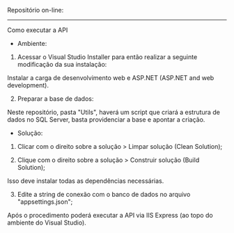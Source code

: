 Repositório on-line: 

---

Como executar a API

* Ambiente:

1. Acessar o Visual Studio Installer para então realizar a seguinte modificação da sua instalação:

Instalar a carga de desenvolvimento web e ASP.NET (ASP.NET and web development).

2. Preparar a base de dados:

Neste repositório, pasta "Utils", haverá um script que criará a estrutura de dados no SQL Server, basta providenciar a base e apontar a criação.

* Solução:

1. Clicar com o direito sobre a solução > Limpar solução (Clean Solution);

2. Clique com o direito sobre a solução > Construir solução (Build Solution);

Isso deve instalar todas as dependências necessárias.

3. Edite a string de conexão com o banco de dados no arquivo "appsettings.json";

Após o procedimento poderá executar a API via IIS Express (ao topo do ambiente do Visual Studio).